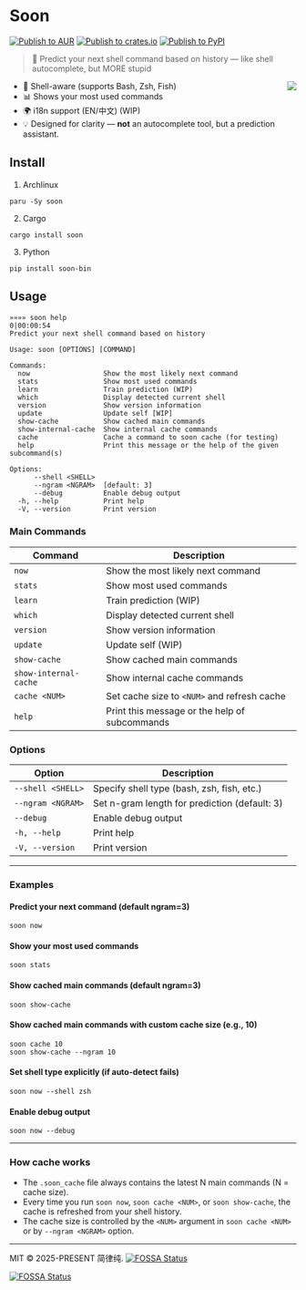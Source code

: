 # Soon


[![Publish to AUR](https://github.com/HsiangNianian/soon/actions/workflows/publish-aur.yml/badge.svg)](https://github.com/HsiangNianian/soon/actions/workflows/publish-aur.yml)
[![Publish to crates.io](https://github.com/HsiangNianian/soon/actions/workflows/publish-crates.yml/badge.svg)](https://github.com/HsiangNianian/soon/actions/workflows/publish-crates.yml)
[![Publish to PyPI](https://github.com/HsiangNianian/soon/actions/workflows/publish-pypi.yml/badge.svg)](https://github.com/HsiangNianian/soon/actions/workflows/publish-pypi.yml)


> 🤖 Predict your next shell command based on history — like shell autocomplete, but MORE stupid

<img align="right" src="https://repology.org/badge/vertical-allrepos/soon.svg?columns=2" />

- 🐚 Shell-aware (supports Bash, Zsh, Fish)
- 📊 Shows your most used commands
- 🌍 i18n support (EN/中文) (WIP)
- 💡 Designed for clarity — **not** an autocomplete tool, but a prediction assistant.

## Install

1. Archlinux

```shell
paru -Sy soon
```

2. Cargo

```shell
cargo install soon
```

3. Python

```
pip install soon-bin
```

## Usage

```shell
»»»» soon help                                                                                                                                                                                      0|00:00:54
Predict your next shell command based on history

Usage: soon [OPTIONS] [COMMAND]

Commands:
  now                  Show the most likely next command
  stats                Show most used commands
  learn                Train prediction (WIP)
  which                Display detected current shell
  version              Show version information
  update               Update self [WIP]
  show-cache           Show cached main commands
  show-internal-cache  Show internal cache commands
  cache                Cache a command to soon cache (for testing)
  help                 Print this message or the help of the given subcommand(s)

Options:
      --shell <SHELL>  
      --ngram <NGRAM>  [default: 3]
      --debug          Enable debug output
  -h, --help           Print help
  -V, --version        Print version
```

### Main Commands

| Command               | Description                                      |
|-----------------------|--------------------------------------------------|
| `now`                 | Show the most likely next command                |
| `stats`               | Show most used commands                          |
| `learn`               | Train prediction (WIP)                           |
| `which`               | Display detected current shell                   |
| `version`             | Show version information                         |
| `update`              | Update self (WIP)                                |
| `show-cache`          | Show cached main commands                        |
| `show-internal-cache` | Show internal cache commands                     |
| `cache <NUM>`         | Set cache size to `<NUM>` and refresh cache      |
| `help`                | Print this message or the help of subcommands    |

### Options

| Option           | Description                                 |
|------------------|---------------------------------------------|
| `--shell <SHELL>`| Specify shell type (bash, zsh, fish, etc.)  |
| `--ngram <NGRAM>`| Set n-gram length for prediction (default: 3)|
| `--debug`        | Enable debug output                         |
| `-h, --help`     | Print help                                  |
| `-V, --version`  | Print version                               |

---

### Examples

#### Predict your next command (default ngram=3)
```shell
soon now
```

#### Show your most used commands
```shell
soon stats
```

#### Show cached main commands (default ngram=3)
```shell
soon show-cache
```

#### Show cached main commands with custom cache size (e.g., 10)
```shell
soon cache 10
soon show-cache --ngram 10
```

#### Set shell type explicitly (if auto-detect fails)
```shell
soon now --shell zsh
```

#### Enable debug output
```shell
soon now --debug
```

---

### How cache works

- The `.soon_cache` file always contains the latest N main commands (N = cache size).
- Every time you run `soon now`, `soon cache <NUM>`, or `soon show-cache`, the cache is refreshed from your shell history.
- The cache size is controlled by the `<NUM>` argument in `soon cache <NUM>` or by `--ngram <NGRAM>` option.


---

MIT © 2025-PRESENT 简律纯.
[![FOSSA Status](https://app.fossa.com/api/projects/git%2Bgithub.com%2FHsiangNianian%2Fsoon.svg?type=shield&issueType=security)](https://app.fossa.com/projects/git%2Bgithub.com%2FHsiangNianian%2Fsoon?ref=badge_shield&issueType=security)

[![FOSSA Status](https://app.fossa.com/api/projects/git%2Bgithub.com%2FHsiangNianian%2Fsoon.svg?type=large&issueType=license)](https://app.fossa.com/projects/git%2Bgithub.com%2FHsiangNianian%2Fsoon?ref=badge_large&issueType=license)